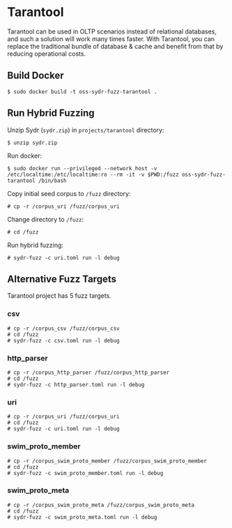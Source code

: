 # Tarantool

Tarantool can be used in OLTP scenarios instead of relational databases, and
such a solution will work many times faster. With Tarantool, you can replace the
traditional bundle of database & cache and benefit from that by reducing
operational costs.

## Build Docker

    $ sudo docker build -t oss-sydr-fuzz-tarantool .

## Run Hybrid Fuzzing

Unzip Sydr (`sydr.zip`) in `projects/tarantool` directory:

    $ unzip sydr.zip

Run docker:

    $ sudo docker run --privileged --network host -v /etc/localtime:/etc/localtime:ro --rm -it -v $PWD:/fuzz oss-sydr-fuzz-tarantool /bin/bash

Copy initial seed corpus to `/fuzz` directory:

    # cp -r /corpus_uri /fuzz/corpus_uri

Change directory to `/fuzz`:

    # cd /fuzz

Run hybrid fuzzing:

    # sydr-fuzz -c uri.toml run -l debug

## Alternative Fuzz Targets

Tarantool project has 5 fuzz targets.

### csv

    # cp -r /corpus_csv /fuzz/corpus_csv
    # cd /fuzz
    # sydr-fuzz -c csv.toml run -l debug

### http_parser

    # cp -r /corpus_http_parser /fuzz/corpus_http_parser
    # cd /fuzz
    # sydr-fuzz -c http_parser.toml run -l debug

### uri

    # cp -r /corpus_uri /fuzz/corpus_uri
    # cd /fuzz
    # sydr-fuzz -c uri.toml run -l debug

### swim_proto_member

    # cp -r /corpus_swim_proto_member /fuzz/corpus_swim_proto_member
    # cd /fuzz
    # sydr-fuzz -c swim_proto_member.toml run -l debug

### swim_proto_meta

    # cp -r /corpus_swim_proto_meta /fuzz/corpus_swim_proto_meta
    # cd /fuzz
    # sydr-fuzz -c swim_proto_meta.toml run -l debug
